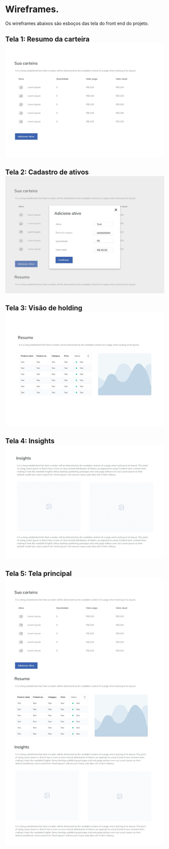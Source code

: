 # Wireframes.

Os wireframes abaixos são esboços das tela do front end do projeto.

## Tela 1: Resumo da carteira ![](https://github.com/crisaltmann/YouAsHolding-Doc/blob/main/doc/wireframes/wf-01-resumo-ativos.jpeg "Resumo Ativos")

## Tela 2: Cadastro de ativos ![](https://github.com/crisaltmann/YouAsHolding-Doc/blob/main/doc/wireframes/wf-02-cad-ativo.jpeg "Cadastro Ativos")

## Tela 3: Visão de holding ![](https://github.com/crisaltmann/YouAsHolding-Doc/blob/main/doc/wireframes/wf-03-holding.jpeg "Holding")

## Tela 4: Insights ![](https://github.com/crisaltmann/YouAsHolding-Doc/blob/main/doc/wireframes/wf-04-insights.jpeg "Insights")

## Tela 5: Tela principal ![](https://github.com/crisaltmann/YouAsHolding-Doc/blob/main/doc/wireframes/wf-05-frame-tela-principal.jpeg "Tela principal")
